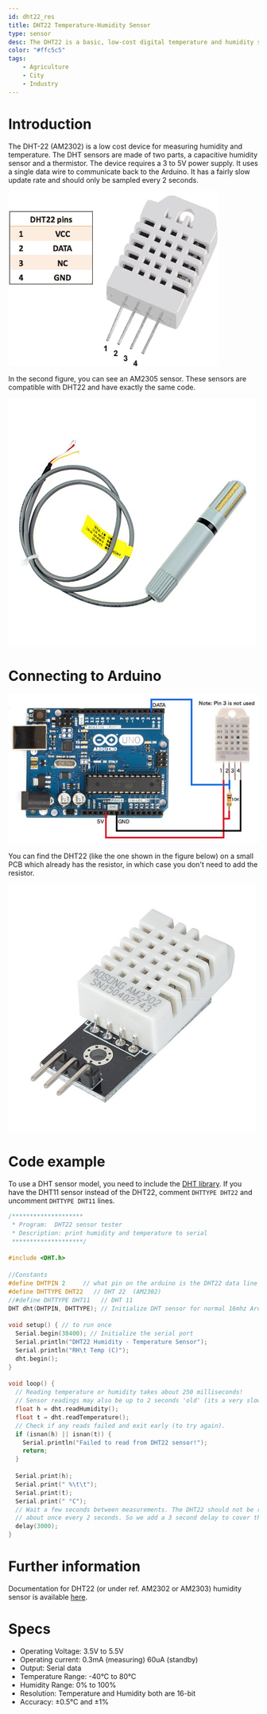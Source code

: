 ```yaml
---
id: dht22_res
title: DHT22 Temperature-Humidity Sensor
type: sensor
desc: The DHT22 is a basic, low-cost digital temperature and humidity sensor.
color: "#ffc5c5"
tags:
    - Agriculture
    - City
    - Industry
---
```


# Introduction

The DHT-22 (AM2302) is a low cost device for measuring humidity and temperature. The DHT sensors are made of two 
parts, a capacitive humidity sensor and a thermistor. The device requires a 3 to 5V power supply. It 
uses a single data wire to communicate back to the Arduino. It has a fairly slow update rate and should 
only be sampled every 2 seconds.

![DHT22-PinOut](img/DHT22-PinOut.png)

In the second figure, you can see an AM2305 sensor. These sensors are compatible with DHT22 and have exactly the same code.

![am2305](img/am2305.jpg)

# Connecting to Arduino

![dht22-arduino2](img/dht22-arduino2.jpg)

You can find the DHT22 (like the one shown in the figure below) on a small PCB which already has the resistor, in which case you don't need to add the resistor.

![dht22-res](img/dht22-res.jpg)

# Code example

To use a DHT sensor model, you need to include the [DHT library](https://github.com/adafruit/DHT-sensor-library). If you have the DHT11 sensor instead of the DHT22, comment `DHTTYPE DHT22` and uncomment `DHTTYPE DHT11` lines.
                
``` c
/********************
 * Program:  DHT22 sensor tester
 * Description: print humidity and temperature to serial
 ********************/
 
#include <DHT.h>

//Constants
#define DHTPIN 2     // what pin on the arduino is the DHT22 data line connected to
#define DHTTYPE DHT22   // DHT 22  (AM2302)
//#define DHTTYPE DHT11   // DHT 11
DHT dht(DHTPIN, DHTTYPE); // Initialize DHT sensor for normal 16mhz Arduino

void setup() { // to run once
  Serial.begin(38400); // Initialize the serial port
  Serial.println("DHT22 Humidity - Temperature Sensor");
  Serial.println("RH\t Temp (C)");
  dht.begin();
}

void loop() {
  // Reading temperature or humidity takes about 250 milliseconds!
  // Sensor readings may also be up to 2 seconds 'old' (its a very slow sensor)
  float h = dht.readHumidity();
  float t = dht.readTemperature();
  // Check if any reads failed and exit early (to try again).
  if (isnan(h) || isnan(t)) {
    Serial.println("Failed to read from DHT22 sensor!");
    return;
  }

  Serial.print(h); 
  Serial.print(" %\t\t");
  Serial.print(t); 
  Serial.print(" °C");
  // Wait a few seconds between measurements. The DHT22 should not be read at a higher frequency of
  // about once every 2 seconds. So we add a 3 second delay to cover this.
  delay(3000);
}

```

# Further information

Documentation for DHT22 (or under ref. AM2302 or AM2303) humidity sensor is available [here](http://static.cactus.io/docs/sensors/temp-humidity/dht22/dht22-datasheet.pdf).

# Specs
- Operating Voltage: 3.5V to 5.5V
- Operating current: 0.3mA (measuring) 60uA (standby)
- Output: Serial data
- Temperature Range: -40°C to 80°C
- Humidity Range: 0% to 100%
- Resolution: Temperature and Humidity both are 16-bit
- Accuracy: ±0.5°C and ±1%
